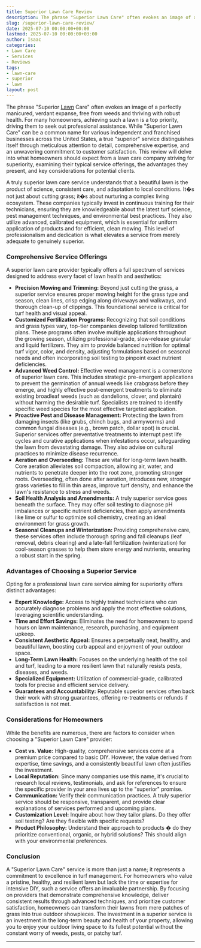 ```yaml
---
title: Superior Lawn Care Review
description: The phrase "Superior Lawn Care" often evokes an image of a perfectly manicured, verdant expanse, free from weeds and thriving with robust health.
slug: /superior-lawn-care-review/
date: 2025-07-10 00:00:00+00:00
lastmod: 2025-07-10 00:00:00+03:00
author: Isaac
categories:
- Lawn Care
- Services
- Reviews
tags:
- lawn-care
- superior
- lawn
layout: post
---
```

The phrase "Superior [Lawn](https://pestpolicy.com/10-essential-lawn-and-garden-tools-for-fall/) Care" often evokes an image of a perfectly manicured, verdant expanse, free from weeds and thriving with robust health. For many homeowners, achieving such a lawn is a top priority, driving them to seek out professional assistance. While "Superior Lawn Care" can be a common name for various independent and franchised businesses across the United States, a true "superior" service distinguishes itself through meticulous attention to detail, comprehensive expertise, and an unwavering commitment to customer satisfaction. This review will delve into what homeowners should expect from a lawn care company striving for superiority, examining their typical service offerings, the advantages they present, and key considerations for potential clients.

A truly superior lawn care service understands that a beautiful lawn is the product of science, consistent care, and adaptation to local conditions. It�s not just about cutting grass; it�s about nurturing a complex living ecosystem. These companies typically invest in continuous training for their technicians, ensuring they are knowledgeable about the latest turf science, pest management techniques, and environmental best practices. They also utilize advanced, calibrated equipment, which is essential for uniform application of products and for efficient, clean mowing. This level of professionalism and dedication is what elevates a service from merely adequate to genuinely superior.

### Comprehensive Service Offerings

A superior lawn care provider typically offers a full spectrum of services designed to address every facet of lawn health and aesthetics:

* **Precision Mowing and Trimming:** Beyond just cutting the grass, a superior service ensures proper mowing height for the grass type and season, clean lines, crisp edging along driveways and walkways, and thorough clean-up of clippings. This foundational service is critical for turf health and visual appeal.
* **Customized Fertilization Programs:** Recognizing that soil conditions and grass types vary, top-tier companies develop tailored fertilization plans. These programs often involve multiple applications throughout the growing season, utilizing professional-grade, slow-release granular and liquid fertilizers. They aim to provide balanced nutrition for optimal turf vigor, color, and density, adjusting formulations based on seasonal needs and often incorporating soil testing to pinpoint exact nutrient deficiencies.
* **Advanced Weed Control:** Effective weed management is a cornerstone of superior lawn care. This includes strategic pre-emergent applications to prevent the germination of annual weeds like crabgrass before they emerge, and highly effective post-emergent treatments to eliminate existing broadleaf weeds (such as dandelions, clover, and plantain) without harming the desirable turf. Specialists are trained to identify specific weed species for the most effective targeted application.
* **Proactive Pest and Disease Management:** Protecting the lawn from damaging insects (like grubs, chinch bugs, and armyworms) and common fungal diseases (e.g., brown patch, dollar spot) is crucial. Superior services offer preventative treatments to interrupt pest life cycles and curative applications when infestations occur, safeguarding the lawn from devastating damage. They also advise on cultural practices to minimize disease recurrence.
* **Aeration and Overseeding:** These are vital for long-term lawn health. Core aeration alleviates soil compaction, allowing air, water, and nutrients to penetrate deeper into the root zone, promoting stronger roots. Overseeding, often done after aeration, introduces new, stronger grass varieties to fill in thin areas, improve turf density, and enhance the lawn's resistance to stress and weeds.
* **Soil Health Analysis and Amendments:** A truly superior service goes beneath the surface. They may offer soil testing to diagnose pH imbalances or specific nutrient deficiencies, then apply amendments like lime or sulfur to optimize soil chemistry, creating an ideal environment for grass growth.
* **Seasonal Cleanups and Winterization:** Providing comprehensive care, these services often include thorough spring and fall cleanups (leaf removal, debris clearing) and a late-fall fertilization (winterization) for cool-season grasses to help them store energy and nutrients, ensuring a robust start in the spring.

### Advantages of Choosing a Superior Service

Opting for a professional lawn care service aiming for superiority offers distinct advantages:

* **Expert Knowledge:** Access to highly trained technicians who can accurately diagnose problems and apply the most effective solutions, leveraging scientific understanding.
* **Time and Effort Savings:** Eliminates the need for homeowners to spend hours on lawn maintenance, research, purchasing, and equipment upkeep.
* **Consistent Aesthetic Appeal:** Ensures a perpetually neat, healthy, and beautiful lawn, boosting curb appeal and enjoyment of your outdoor space.
* **Long-Term Lawn Health:** Focuses on the underlying health of the soil and turf, leading to a more resilient lawn that naturally resists pests, diseases, and weeds.
* **Specialized Equipment:** Utilization of commercial-grade, calibrated tools for precise and efficient service delivery.
* **Guarantees and Accountability:** Reputable superior services often back their work with strong guarantees, offering re-treatments or refunds if satisfaction is not met.

### Considerations for Homeowners

While the benefits are numerous, there are factors to consider when choosing a "Superior Lawn Care" provider:

* **Cost vs. Value:** High-quality, comprehensive services come at a premium price compared to basic DIY. However, the value derived from expertise, time savings, and a consistently beautiful lawn often justifies the investment.
* **Local Reputation:** Since many companies use this name, it's crucial to research local reviews, testimonials, and ask for references to ensure the specific provider in your area lives up to the "superior" promise.
* **Communication:** Verify their communication practices. A truly superior service should be responsive, transparent, and provide clear explanations of services performed and upcoming plans.
* **Customization Level:** Inquire about how they tailor plans. Do they offer soil testing? Are they flexible with specific requests?
* **Product Philosophy:** Understand their approach to products � do they prioritize conventional, organic, or hybrid solutions? This should align with your environmental preferences.

### Conclusion

A "Superior Lawn Care" service is more than just a name; it represents a commitment to excellence in turf management. For homeowners who value a pristine, healthy, and resilient lawn but lack the time or expertise for intensive DIY, such a service offers an invaluable partnership. By focusing on providers that demonstrate comprehensive knowledge, deliver consistent results through advanced techniques, and prioritize customer satisfaction, homeowners can transform their lawns from mere patches of grass into true outdoor showpieces. The investment in a superior service is an investment in the long-term beauty and health of your property, allowing you to enjoy your outdoor living space to its fullest potential without the constant worry of weeds, pests, or patchy turf.

---